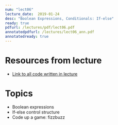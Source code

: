 ```yaml
---
num: "lect06"
lecture_date:  2019-01-24
desc: "Boolean Expressions, Conditionals: If-else"
ready: true
pdfurl: /lectures/pdf/lect06.pdf
annotatedpdfurl: /lectures/lect06_ann.pdf
annotatedready: true
---
```


# Resources from lecture

* [Link to all code written in lecture](https://github.com/ucsb-cs8-w19-mirza/cs8-w19-lectures)

# Topics
* Boolean expressions
* If-else control structure 
* Code up a game: fizzbuzz


